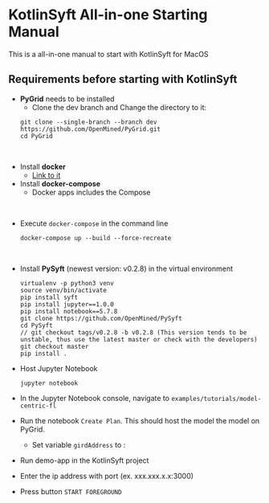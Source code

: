 # KotlinSyft All-in-one Starting Manual
This is a all-in-one manual to start with KotlinSyft for MacOS

## Requirements before starting with KotlinSyft
- **PyGrid** needs to be installed
  - Clone the dev branch and Change the directory to it:
  ```
  git clone --single-branch --branch dev https://github.com/OpenMined/PyGrid.git
  cd PyGrid
  ```
<br>

- Install **docker**
  - [Link to it](https://docs.docker.com/get-docker/)
- Install **docker-compose**
  - Docker apps includes the Compose
  
<br>

- Execute ```docker-compose``` in the command line
  ```
  docker-compose up --build --force-recreate
  ```

<br>

- Install **PySyft** (newest version: v0.2.8) in the virtual environment
  ```
  virtualenv -p python3 venv
  source venv/bin/activate
  pip install syft
  pip install jupyter==1.0.0
  pip install notebook==5.7.8
  git clone https://github.com/OpenMined/PySyft
  cd PySyft
  // git checkout tags/v0.2.8 -b v0.2.8 (This version tends to be unstable, thus use the latest master or check with the developers)
  git checkout master
  pip install .
  ```

- Host Jupyter Notebook
  ```
  jupyter notebook
  ```
- In the Jupyter Notebook console, navigate to ```examples/tutorials/model-centric-fl```
- Run the notebook ```Create Plan```. This should host the model the model on PyGrid.
  - Set variable ```girdAddress``` to <local-ip-address>:<port-that-PyGrid-node-is-running>
- Run demo-app in the KotlinSyft project
- Enter the ip address with port (ex. xxx.xxx.x.x:3000)
- Press button ```START FOREGROUND```


